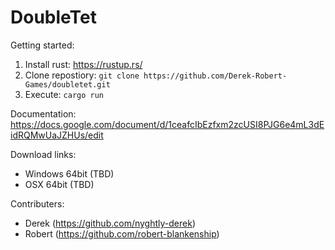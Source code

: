 # DoubleTet

Getting started:
1. Install rust: https://rustup.rs/
2. Clone repostiory: `git clone https://github.com/Derek-Robert-Games/doubletet.git`
2. Execute: `cargo run`

Documentation:
https://docs.google.com/document/d/1ceafcIbEzfxm2zcUSI8PJG6e4mL3dEidRQMwUaJZHUs/edit

Download links:
- Windows 64bit (TBD)
- OSX 64bit (TBD)

Contributers:
- Derek (https://github.com/nyghtly-derek)
- Robert (https://github.com/robert-blankenship)
